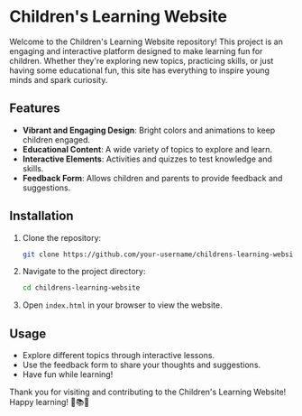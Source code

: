 # Children's Learning Website

Welcome to the Children's Learning Website repository! This project is an engaging and interactive platform designed to make learning fun for children. Whether they're exploring new topics, practicing skills, or just having some educational fun, this site has everything to inspire young minds and spark curiosity.

## Features
- **Vibrant and Engaging Design**: Bright colors and animations to keep children engaged.
- **Educational Content**: A wide variety of topics to explore and learn.
- **Interactive Elements**: Activities and quizzes to test knowledge and skills.
- **Feedback Form**: Allows children and parents to provide feedback and suggestions.

## Installation
1. Clone the repository:
    ```sh
    git clone https://github.com/your-username/childrens-learning-website.git
    ```
2. Navigate to the project directory:
    ```sh
    cd childrens-learning-website
    ```
3. Open `index.html` in your browser to view the website.

## Usage
- Explore different topics through interactive lessons.
- Use the feedback form to share your thoughts and suggestions.
- Have fun while learning!

Thank you for visiting and contributing to the Children's Learning Website! Happy learning! 🌟📚🚀

